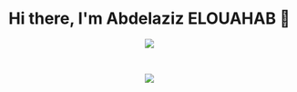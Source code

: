 

<p>
  <h1 align="center">Hi there, I'm Abdelaziz ELOUAHAB 👋</h1>

<p align="center">
 <a href="https://linkedin.com/in/abdelazizelouahab" target="_blank">
  <img src="https://img.icons8.com/fluent/48/000000/linkedin.png" />
 </a>
</p>
</br>
</p>

<p align="center">
<img src="https://visitor-badge.laobi.icu/badge?page_id=MrAbdelaziz" id="counter">
</p>
